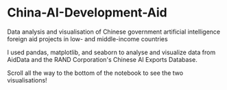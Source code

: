 # China-AI-Development-Aid
Data analysis and visualisation of Chinese government artificial intelligence foreign aid projects in low- and middle-income countries

I used pandas, matplotlib, and seaborn to analyse and visualize data from AidData and the RAND Corporation's Chinese AI Exports Database. 

Scroll all the way to the bottom of the notebook to see the two visualisations!
